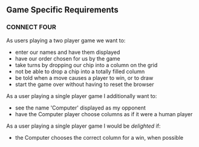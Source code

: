 
## Game Specific Requirements
### CONNECT FOUR
As users playing a two player game we want to:

- enter our names and have them displayed
- have our order chosen for us by the game
- take turns by dropping our chip into a column on the grid
- not be able to drop a chip into a totally filled column
- be told when a move causes a player to win, or to draw
- start the game over without having to reset the browser

As a user playing a single player game I additionally want to:

- see the name 'Computer' displayed as my opponent
- have the Computer player choose columns as if it were a human player

As a user playing a single player game I would be *delighted* if:

- the Computer chooses the correct column for a win, when possible
